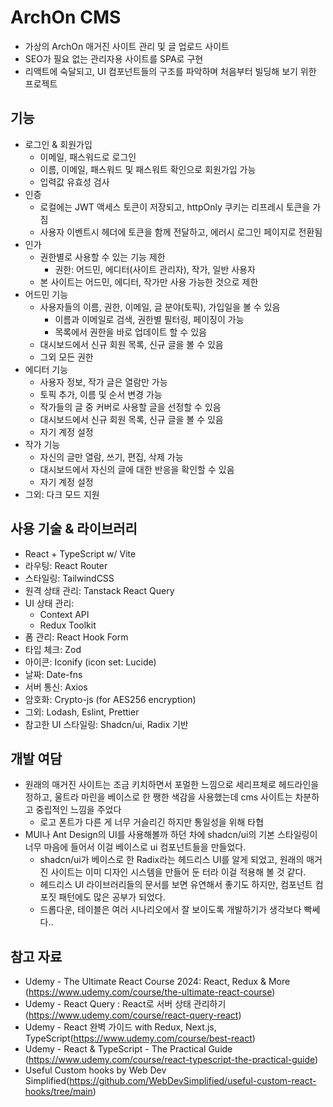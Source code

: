 # ArchOn CMS

- 가상의 ArchOn 매거진 사이트 관리 및 글 업로드 사이트
- SEO가 필요 없는 관리자용 사이트를 SPA로 구현
- 리액트에 숙달되고, UI 컴포넌트들의 구조를 파악하며 처음부터 빌딩해 보기 위한 프로젝트

## 기능

- 로그인 & 회원가입
  - 이메일, 패스워드로 로그인
  - 이름, 이메일, 패스워드 및 패스워트 확인으로 회원가입 가능
  - 입력값 유효성 검사
- 인증
  - 로컬에는 JWT 액세스 토큰이 저장되고, httpOnly 쿠키는 리프레시 토큰을 가짐
  - 사용자 이벤트시 헤더에 토큰을 함께 전달하고, 에러시 로그인 페이지로 전환됨
- 인가
  - 권한별로 사용할 수 있는 기능 제한
    - 권한: 어드민, 에디터(사이트 관리자), 작가, 일반 사용자
  - 본 사이트는 어드민, 에디터, 작가만 사용 가능한 것으로 제한
- 어드민 기능
  - 사용자들의 이름, 권한, 이메일, 글 분야(토픽), 가입일을 볼 수 있음
    - 이름과 이메일로 검색, 권한별 필터링, 페이징이 가능
    - 목록에서 권한을 바로 업데이트 할 수 있음
  - 대시보드에서 신규 회원 목록, 신규 글을 볼 수 있음
  - 그외 모든 권한
- 에디터 기능
  - 사용자 정보, 작가 글은 열람만 가능
  - 토픽 추가, 이름 및 순서 변경 가능
  - 작가들의 글 중 커버로 사용할 글을 선정할 수 있음
  - 대시보드에서 신규 회원 목록, 신규 글을 볼 수 있음
  - 자기 계정 설정
- 작가 기능
  - 자신의 글만 열람, 쓰기, 편집, 삭제 가능
  - 대시보드에서 자신의 글에 대한 반응을 확인할 수 있음
  - 자기 계정 설정
- 그외: 다크 모드 지원

## 사용 기술 & 라이브러리

- React + TypeScript w/ Vite
- 라우팅: React Router
- 스타일링: TailwindCSS
- 원격 상태 관리: Tanstack React Query
- UI 상태 관리:
  - Context API
  - Redux Toolkit
- 폼 관리: React Hook Form
- 타입 체크: Zod
- 아이콘: Iconify (icon set: Lucide)
- 날짜: Date-fns
- 서버 통신: Axios
- 암호화: Crypto-js (for AES256 encryption)
- 그외: Lodash, Eslint, Prettier
- 참고한 UI 스타일링: Shadcn/ui, Radix 기반

## 개발 여담

- 원래의 매거진 사이트는 조금 키치하면서 포멀한 느낌으로 세리프체로 헤드라인을 정하고, 울트라 마린을 베이스로 한 쨍한 색감을 사용했는데 cms 사이트는 차분하고 중립적인 느낌을 주었다
  - 로고 폰트가 다른 게 너무 거슬리긴 하지만 통일성을 위해 타협
- MUI나 Ant Design의 UI를 사용해볼까 하던 차에 shadcn/ui의 기본 스타일링이 너무 마음에 들어서 이걸 베이스로 ui 컴포넌트들을 만들었다.
  - shadcn/ui가 베이스로 한 Radix라는 헤드리스 UI를 알게 되었고, 원래의 매거진 사이트는 이미 디자인 시스템을 만들어 둔 터라 이걸 적용해 볼 것 같다.
  - 헤드리스 UI 라이브러리들의 문서를 보면 유연해서 좋기도 하지만, 컴포넌트 컴포짓 패턴에도 많은 공부가 되었다.
  - 드롭다운, 테이블은 여러 시나리오에서 잘 보이도록 개발하기가 생각보다 빡쎄다..

## 참고 자료

- Udemy - The Ultimate React Course 2024: React, Redux & More
  (https://www.udemy.com/course/the-ultimate-react-course)
- Udemy - React Query : React로 서버 상태 관리하기(https://www.udemy.com/course/react-query-react)
- Udemy -
  React 완벽 가이드 with Redux, Next.js, TypeScript(https://www.udemy.com/course/best-react)
- Udemy - React & TypeScript - The Practical Guide
  (https://www.udemy.com/course/react-typescript-the-practical-guide)
- Useful Custom hooks by Web Dev Simplified(https://github.com/WebDevSimplified/useful-custom-react-hooks/tree/main)

